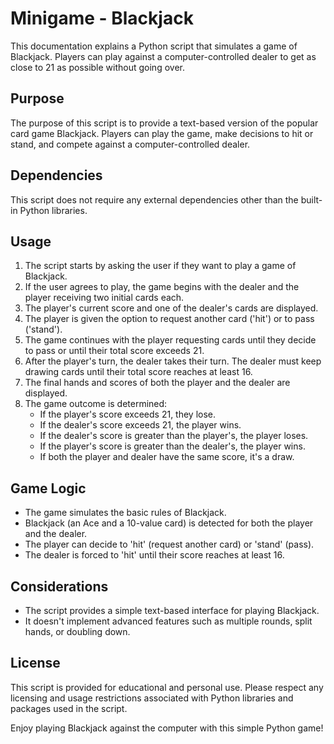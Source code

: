 # Minigame - Blackjack

This documentation explains a Python script that simulates a game of Blackjack. Players can play against a computer-controlled dealer to get as close to 21 as possible without going over.

## Purpose

The purpose of this script is to provide a text-based version of the popular card game Blackjack. Players can play the game, make decisions to hit or stand, and compete against a computer-controlled dealer.

## Dependencies

This script does not require any external dependencies other than the built-in Python libraries.

## Usage

1. The script starts by asking the user if they want to play a game of Blackjack.
2. If the user agrees to play, the game begins with the dealer and the player receiving two initial cards each.
3. The player's current score and one of the dealer's cards are displayed.
4. The player is given the option to request another card ('hit') or to pass ('stand').
5. The game continues with the player requesting cards until they decide to pass or until their total score exceeds 21.
6. After the player's turn, the dealer takes their turn. The dealer must keep drawing cards until their total score reaches at least 16.
7. The final hands and scores of both the player and the dealer are displayed.
8. The game outcome is determined:
   - If the player's score exceeds 21, they lose.
   - If the dealer's score exceeds 21, the player wins.
   - If the dealer's score is greater than the player's, the player loses.
   - If the player's score is greater than the dealer's, the player wins.
   - If both the player and dealer have the same score, it's a draw.

## Game Logic

- The game simulates the basic rules of Blackjack.
- Blackjack (an Ace and a 10-value card) is detected for both the player and the dealer.
- The player can decide to 'hit' (request another card) or 'stand' (pass).
- The dealer is forced to 'hit' until their score reaches at least 16.

## Considerations

- The script provides a simple text-based interface for playing Blackjack.
- It doesn't implement advanced features such as multiple rounds, split hands, or doubling down.

## License

This script is provided for educational and personal use. Please respect any licensing and usage restrictions associated with Python libraries and packages used in the script.

Enjoy playing Blackjack against the computer with this simple Python game!
